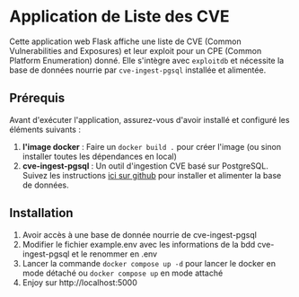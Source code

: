 # Application de Liste des CVE

Cette application web Flask affiche une liste de CVE (Common Vulnerabilities and Exposures) et leur exploit pour un CPE (Common Platform Enumeration) donné. Elle s'intègre avec `exploitdb` et nécessite la base de données nourrie par `cve-ingest-pgsql` installée et alimentée.

## Prérequis

Avant d'exécuter l'application, assurez-vous d'avoir installé et configuré les éléments suivants :

1. **l'image docker** : Faire un ```docker build .``` pour créer l'image (ou sinon installer toutes les dépendances en local)
3. **cve-ingest-pgsql** : Un outil d'ingestion CVE basé sur PostgreSQL. Suivez les instructions [ici sur github](https://github.com/cgarosai/cve-ingest-pgsql) pour installer et alimenter la base de données.


## Installation

1) Avoir accès à une base de donnée nourrie de cve-ingest-pgsql
4) Modifier le fichier example.env avec les informations de la bdd cve-ingest-pgsql et le renommer en .env
5) Lancer la commande `docker compose up -d` pour lancer le docker en mode détaché ou `docker compose up` en mode attaché
6) Enjoy sur http://localhost:5000


